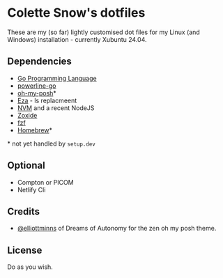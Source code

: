 # Colette Snow's dotfiles

These are my (so far) lightly customised dot files for my Linux (and Windows) installation - currently Xubuntu 24.04.

## Dependencies
* [Go Programming Language](https://golang.org/)
* [powerline-go](https://github.com/justjanne/powerline-go#installation)
* [oh-my-posh](https://github.com/jandedobbeleer/oh-my-posh)*
* [Eza](https://github.com/eza-community/eza) - ls replacmeent
* [NVM](https://github.com/nvm-sh/nvm) and a recent NodeJS
* [Zoxide](https://github.com/ajeetdsouza/zoxide)
* [fzf](https://github.com/junegunn/fzf)
* [Homebrew](https://brew.sh)*

\* not yet handled by `setup.dev`

## Optional
* Compton or PICOM
* Netlify Cli

## Credits
* [@elliottminns](https://github.com/elliottminns) of Dreams of Autonomy for the zen oh my posh theme.

## License
Do as you wish.